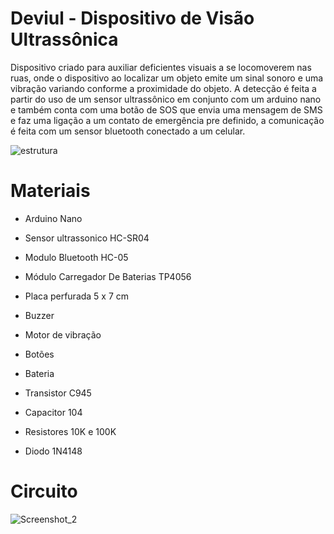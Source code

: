 # Deviul - Dispositivo de Visão Ultrassônica

Dispositivo criado para auxiliar deficientes visuais a se locomoverem nas ruas, onde o dispositivo ao localizar um objeto emite um sinal sonoro e uma vibração variando conforme a proximidade do objeto. A detecção é feita a partir do uso de um sensor ultrassônico em conjunto com um arduino nano e também conta com uma botão de SOS que envia uma mensagem de SMS e faz uma ligação a um contato de emergência pre definido, a comunicação é feita com um sensor bluetooth conectado a um celular.

![estrutura](https://user-images.githubusercontent.com/73114569/205464841-7537a978-293c-43b2-ba71-f448a5f09a30.png)

# Materiais
- Arduino Nano

- Sensor ultrassonico HC-SR04

- Modulo Bluetooth HC-05

- Módulo Carregador De Baterias TP4056

- Placa perfurada 5 x 7 cm

- Buzzer

- Motor de vibração

- Botões

- Bateria

- Transistor C945

- Capacitor 104

- Resistores 10K e 100K

- Diodo 1N4148

# Circuito
![Screenshot_2](https://user-images.githubusercontent.com/73114569/205469688-3ef05fde-0316-4714-83fb-b508c7ef1417.png)




